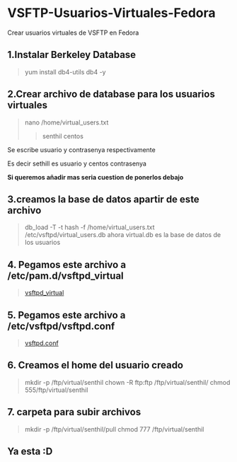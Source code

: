 # VSFTP-Usuarios-Virtuales-Fedora
Crear usuarios virtuales de VSFTP en Fedora


## 1.Instalar Berkeley Database
  > yum install db4-utils db4 -y

## 2.Crear archivo de database para los usuarios virtuales
  > nano /home/virtual_users.txt
  >> senthil
  >> centos
  
Se escribe usuario y contrasenya respectivamente

Es decir sethill es usuario y centos contrasenya

**Si queremos añadir mas seria cuestion de ponerlos debajo**

## 3.creamos la base de datos apartir de este archivo
> db_load -T -t hash -f /home/virtual_users.txt /etc/vsftpd/virtual_users.db
ahora virtual.db es la base de datos de los usuarios

## 4. Pegamos este archivo a /etc/pam.d/vsftpd_virtual
> [vsftpd_virtual](https://github.com/Wiki-SMX/VSFTP-Usuarios-Virtuales/blob/master/vsftpd_virtual)

## 5. Pegamos este archivo a /etc/vsftpd/vsftpd.conf

> [vsftpd.conf](https://github.com/Wiki-SMX/VSFTP-Usuarios-Virtuales/blob/master/vsftpd.conf)

## 6. Creamos el home del usuario creado 
> mkdir -p /ftp/virtual/senthil
> chown -R ftp:ftp /ftp/virtual/senthil/
> chmod 555/ftp/virtual/senthil

## 7. carpeta para subir archivos
> mkdir -p /ftp/virtual/senthil/pull
> chmod 777 /ftp/virtual/senthil
## Ya esta :D  
